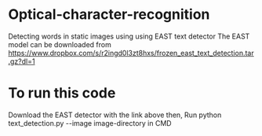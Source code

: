 # Optical-character-recognition
Detecting words in static images using using EAST text detector
The EAST model can be downloaded from https://www.dropbox.com/s/r2ingd0l3zt8hxs/frozen_east_text_detection.tar.gz?dl=1
# To run this code
Download the EAST detector with the link above then, 
Run python text_detection.py --image image-directory in CMD
